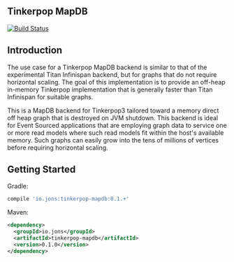 Tinkerpop MapDB
---------------

[![Build Status](https://travis-ci.org/jkschneider/tinkerpop-mapdb.svg?branch=master)](https://travis-ci.org/jkschneider/tinkerpop-mapdb)

Introduction
------------

The use case for a Tinkerpop MapDB backend is similar to that of the experimental Titan Infinispan backend, but for graphs that do not require horizontal scaling.  The goal of this implementation is to provide an off-heap in-memory Tinkerpop implementation that is generally faster than Titan Infinispan for suitable graphs.

This is a MapDB backend for Tinkerpop3 tailored toward a memory direct off heap graph that is destroyed on JVM shutdown.  This backend is ideal for Event Sourced applications that are employing graph data to service one or more read models where such read models fit within the host's available memory.  Such graphs can easily grow into the tens of millions of vertices before requiring horizontal scaling.

Getting Started
---------------

Gradle:

```groovy
compile 'io.jons:tinkerpop-mapdb:0.1.+'
```

Maven:

```xml
<dependency>
  <groupId>io.jons</groupId>
  <artifactId>tinkerpop-mapdb</artifactId>
  <version>0.1.0</version>
</dependency>
```
